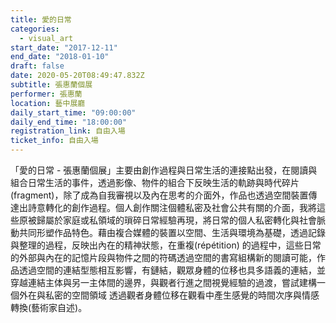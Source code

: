```yaml
---
title: 愛的日常
categories:
  - visual_art
start_date: "2017-12-11"
end_date: "2018-01-10"
draft: false
date: 2020-05-20T08:49:47.832Z
subtitle: 張惠蘭個展
performer: 張惠蘭
location: 藝中展廳
daily_start_time: "09:00:00"
daily_end_time: "18:00:00"
registration_link: 自由入場
ticket_info: 自由入場
---
```


「愛的日常 - 張惠蘭個展」主要由創作過程與日常生活的連接點出發，在閱讀與組合日常生活的事件，透過影像、物件的組合下反映生活的軌跡與時代碎片(fragment)，除了成為自我審視以及內在思考的介面外，作品也透過空間裝置傳達出詩意轉化的創作過程。個人創作關注個體私密及社會公共有關的介面，我將這些原被歸屬於家庭或私領域的瑣碎日常經驗再現，將日常的個人私密轉化與社會脈動共同形塑作品特色。藉由複合媒體的裝置以空間、生活與環境為基礎，透過記錄與整理的過程，反映出內在的精神狀態，在重複(répétition) 的過程中，這些日常的外部與內在的記憶片段與物件之間的符碼透過空間的書寫組構新的閱讀可能，作品透過空間的連結型態相互影響，有鏈結，觀眾身體的位移也具多語義的連結，並穿越連結主体與另一主体間的邊界，與觀者行進之間視覺經驗的過渡，嘗試建構一個外在與私密的空間領域 透過觀者身體位移在觀看中產生感覺的時間次序與情感轉換(藝術家自述)。